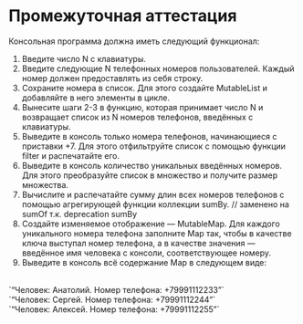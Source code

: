 # Промежуточная аттестация
Консольная программа должна иметь следующий функционал:
1. Введите число N с клавиатуры.
2. Введите следующие N телефонных номеров пользователей. Каждый номер должен предоставлять из себя строку.
3. Сохраните номера в список. Для этого создайте MutableList и добавляйте в него элементы в цикле.
4. Вынесите шаги 2-3 в функцию, которая принимает число N и возвращает список из N номеров телефонов, введённых с клавиатуры.
5. Выведите в консоль только номера телефонов, начинающиеся с приставки +7. Для этого отфильтруйте список с помощью функции filter и распечатайте его.
6. Выведите в консоль количество уникальных введённых номеров. Для этого преобразуйте список в множество и получите размер множества.
7. Вычислите и распечатайте сумму длин всех номеров телефонов с помощью агрегирующей функции коллекции sumBy. // заменено на sumOf т.к. deprecation sumBy
8. Создайте изменяемое отображение — MutableMap. Для каждого уникального номера телефона заполните Map так, чтобы в качестве ключа выступал номер телефона, а в качестве значения — введённое имя человека с консоли, соответствующее номеру.
9. Выведите в консоль всё содержание Map в следующем виде:
</br>
`“Человек: Анатолий. Номер телефона: +79991112233”` </br>
`“Человек: Сергей. Номер телефона: +79991112244”` </br>
`“Человек: Алексей. Номер телефона: +79991112255”` </br>

